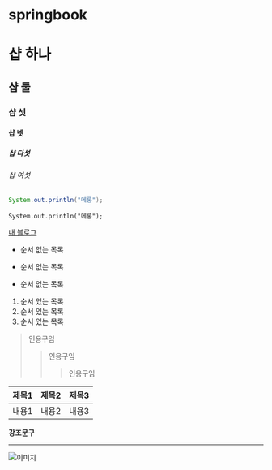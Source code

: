 # springbook

# 샵 하나
## 샵 둘
### 샵 셋
#### 샵 넷
##### 샵 다섯
###### 샵 여섯

``` JAVA
System.out.println("메롱");
```

    System.out.println("메롱");

[내 블로그](https://yaongdaong.tistory.com/)

* 순서 없는 목록
- 순서 없는 목록
+ 순서 없는 목록

1. 순서 있는 목록
2. 순서 있는 목록
3. 순서 있는 목록

> 인용구임
>> 인용구임
>>> 인용구임

| 제목1 | 제목2 | 제목3 |
|---|---|---|
| 내용1 | 내용2 | 내용3 |

**강조문구**

-------

![이미지](https://interactive-examples.mdn.mozilla.net/media/cc0-images/grapefruit-slice-332-332.jpg)
